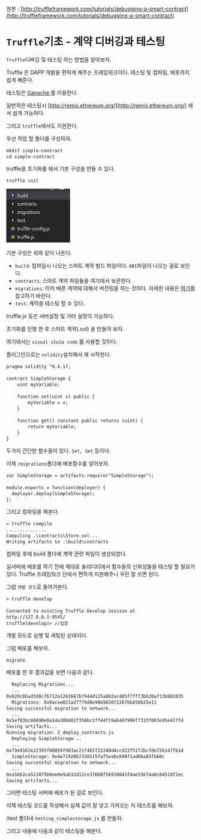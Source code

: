 원본 : [http://truffleframework.com/tutorials/debugging-a-smart-contract](http://truffleframework.com/tutorials/debugging-a-smart-contract)

# `Truffle`기초 - 계약 디버깅과 테스팅

`Truffle`디버깅 및 테스팅 하는 방법을 알아보자.

Truffle 은 DAPP 개발을 편하게 해주는 프레임워크이다. 테스팅 및 컴파일, 배포까지 쉽게 해준다.

테스팅은 [Ganache ](http://truffleframework.com/ganache)를 이용한다.

일반적은 테스팅시 [http://remix.ethereum.org/](http://remix.ethereum.org/) 에서 쉽게 가능하다.

그리고 `truffle`에서도 지원한다.

우선 작업 할 폴더를 구성하자.

```
mkdif simple-contract
cd simple-contract
```

truffle을 초기화를 해서 기본 구성을 만들 수 있다.

```
truffle init
```

![](/assets/truffle1_1.png)

기본 구성은 위와 같이 나온다.

* `build`: 컴파일시 나오는 스마트 계약 빌드 파일이다. `ABI`파일이 나오는 걸로 보인다.
* `contracts`: 스마트 계약 파일들을 여기에서 보관한다. 
* `migrations`: 이미 배폰 계약에 대해서 버전링을 하는 것이다. 자세한 내용은 [여기](https://medium.com/@blockchain101/demystifying-truffle-migrate-21afbcdf3264)를 참고하기 바란다.
* `test`: 계약을 테스팅 할 수 있다. 

truffle.js 등은 서버설정 및 가타 설정이 가능하다.

초기화를 진행 한 후 스마트 계약\(.sol\) 을 만들어 보자.

여기에서는 `visual stuio code` 를 사용할 것이다.

플러그인으로는 `solidity`설치해서 재 시작한다.

```
pragma solidity ^0.4.17;

contract SimpleStorage {
    uint myVariable;

    function set(uint x) public {
        myVariable = x;
    }

    function get() constant public returns (uint) {
        return myVariable;
    }
}
```

두가지 간단한 함수들이 있다. `Set, Get` 등이다.

이제 `/migrations`폴더에 배포함수를 넣어보자.

```
var SimpleStorage = artifacts.require("SimpleStorage");

module.exports = function(deployer) {
  deployer.deploy(SimpleStorage);
};
```

그리고 컴파일을 해본다.

```
> truffle compile
...............
Compiling .\contracts\Store.sol...
Writing artifacts to .\build\contracts
```

컴파일 후에 build 폴더에 계약 관련 파일이 생성되었다.

실서버에 배포를 하기 전에 제대로 솔리디티에서 함수들의 신뢰성들을 테스팅 할 필요가 있다. Truffle 프레임워크 단에서 편하게 지원해주니 우린 잘 쓰면 된다.

그럼 `개발 모드`로 들어가본다.

```
> truffle develop

Connected to existing Truffle Develop session at http://127.0.0.1:9545/
truffle(develop)> //입장
```

개발 모드로 실행 및 세팅된 상태이다.

그럼 배포를 해보자.

```
migrate
```

배포를 한 후 결과값을 보면 다음과 같다. 

```
  Replacing Migrations...
  ... 0x620c6bad3d8c76712a1262667b7944d125a882ac485f7ff73bb20af13b882035
  Migrations: 0x8acee021a27779d8e98b9650722676b850b25e11
Saving successful migration to network...
  ... 0x5ef83bc84690e0a14a30bb02f358bc1ff44f19ab487996f7323f063e95e417f4
Saving artifacts...
Running migration: 2_deploy_contracts.js
  Deploying SimpleStorage...
  ... 0x79e9162e22395f000597903ac21f461f22240d4ccd22f51f2bcfde726147fb14
  SimpleStorage: 0x4e71920b7330515faf5ea0c690f1ad06a85fb60c
Saving successful migration to network...
  ... 0xa56b2ca521875b0ee0e9ab32d12ce376b0f56930043f4ae55674a0c04510f2ec
Saving artifacts...
```

그러면 테스팅 서버에 배포가 된 걸로 보인다. 

이제 테스팅 코드를 작성해서 실제 값이 잘 넣고 가져오는 지 테스트를 해보자.

/test 폴더내  `testing_simplestorage.js` 를 만들자. 

그리고 내용에 다음과 같이 테스팅을 해본다. 



